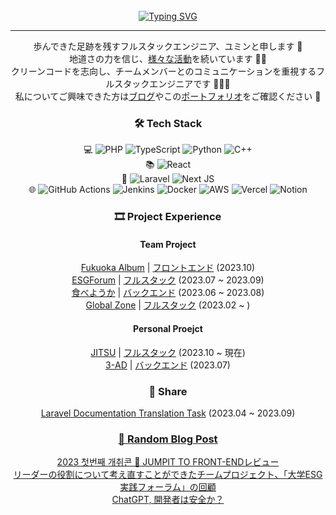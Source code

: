 <!-- Don't just fork or copy it. Star it, please 🥺  -->

<!-- For Stat Check
<p><img align="center" src="https://github-readme-streak-stats.herokuapp.com/?user=yuminn-k&" alt="yuminn-k" /></p>

![yuminn-k github stats](https://github-readme-stats.vercel.app/api?username=yuminn-k&show_icons=true&theme=material-palenight&hide_border=true&bg_color=20232a&icon_color=E3E3E3A8&text_color=fff&title_color=918FE0&count_private=true&line_height=28)
  ![most used language](https://github-readme-stats.vercel.app/api/top-langs/?username=yuminn-k&hide=scss,css,html&layout=compact&theme=material-palenight&hide_border=true&bg_color=20232a&icon_color=E3E3E3A8&text_color=fff&title_color=918FE0&count_private=true&langs_count=30&card_width=360)
-->

<div align="center">
<br><br><br>

[![Typing SVG](https://readme-typing-svg.herokuapp.com?font=Oleo+Script&color=9D9ED2&size=35&center=true&vCenter=true&width=404&height=53&lines=%E3%80%80%E3%80%80記憶より記録を+%E3%80%80%E3%80%80)](https://git.io/typing-svg)

---

歩んできた足跡を残すフルスタックエンジニア、ユミンと申します 👣  
地道さの力を信じ、[様々な活動](https://yuminnk-devlog.vercel.app/conference)を続いています ✍🏻  
クリーンコードを志向し、チームメンバーとのコミュニケーションを重視するフルスタックエンジニアです 👨🏻‍💻  
私についてご興味できた方は[ブログ](https://yuminnk-devlog.vercel.app)やこの[ポートフォリオ](https://www.canva.com/design/DAFytbDXCuk/9BA88UDVrUlb7a_-YQG5Dw/view?utm_content=DAFytbDXCuk&utm_campaign=designshare&utm_medium=link&utm_source=editor)をご確認ください 📝


### 🛠  Tech Stack

💻  ![PHP](https://img.shields.io/badge/php-%23777BB4.svg?style=for-the-badge&logo=php&logoColor=white)  ![TypeScript](https://img.shields.io/badge/typescript-%23007ACC.svg?style=for-the-badge&logo=typescript&logoColor=white)  ![Python](https://img.shields.io/badge/python-3670A0?style=for-the-badge&logo=python&logoColor=ffdd54)  ![C++](https://img.shields.io/badge/c++-%2300599C.svg?style=for-the-badge&logo=c%2B%2B&logoColor=white)   
📚  ![React](https://img.shields.io/badge/react-%2320232a.svg?style=for-the-badge&logo=react&logoColor=%2361DAFB)  
🔩  ![Laravel](https://img.shields.io/badge/laravel-%23FF2D20.svg?style=for-the-badge&logo=laravel&logoColor=white)  ![Next JS](https://img.shields.io/badge/Next-black?style=for-the-badge&logo=next.js&logoColor=white)  
🌐 ![GitHub Actions](https://img.shields.io/badge/github%20actions-%232671E5.svg?style=for-the-badge&logo=githubactions&logoColor=white)  ![Jenkins](https://img.shields.io/badge/jenkins-%232C5263.svg?style=for-the-badge&logo=jenkins&logoColor=white)  ![Docker](https://img.shields.io/badge/docker-%230db7ed.svg?style=for-the-badge&logo=docker&logoColor=white) ![AWS](https://img.shields.io/badge/AWS-%23FF9900.svg?style=for-the-badge&logo=amazon-aws&logoColor=white)  ![Vercel](https://img.shields.io/badge/vercel-%23000000.svg?style=for-the-badge&logo=vercel&logoColor=white)  ![Notion](https://img.shields.io/badge/Notion-%23000000.svg?style=for-the-badge&logo=notion&logoColor=white)  

### 🎞 Project Experience
#### Team Project
[Fukuoka Album](https://github.com/orgs/2024-yju-capston-team3/repositories) | [フロントエンド](https://github.com/2024-yju-capston-team3/project_fukuoka-album-deployment-repo) (2023.10)  
[ESGForum](https://github.com/ESGForumWebSiteDev) | [フルスタック](https://yuminnk-devlog.vercel.app/%E5%BD%B9%E5%89%B2%E8%80%83%E7%9B%B4%E5%A4%A7%E5%AD%A6esg%E5%AE%9F%E8%B7%B5%E5%9B%9E%E9%A1%A7) (2023.07 ~ 2023.09)  
[食べようか](https://github.com/Tabeyouka) | [バックエンド](https://yuminnk-devlog.vercel.app/%E4%BB%8A%E5%B9%B4%E5%88%9D%E9%A3%9F%E5%9B%9E%E9%A1%A7) (2023.06 ~ 2023.08)  
[Global Zone](https://github.com/2P3S/project_E-GLOBAL-ZONE_main-repo) | [フルスタック](https://devyuminkim-devlog.vercel.app/%E5%BC%95%E7%B6%99) (2023.02 ~ )

#### Personal Proejct
[JITSU](https://github.com/yuminn-k/project_JITSU-deployment-repo) | [フルスタック](https://github.com/yuminn-k/project_JITSU-deployment-repo/wiki) (2023.10 ~ 現在)  
[3-AD](https://github.com/yuminn-k/yuminn-k) | [バックエンド](https://yuminnk-devlog.vercel.app/github-actions%E6%B4%BB%E7%94%A8%E8%87%AA%E5%88%86%E5%A0%B1%E5%91%8A) (2023.07)  

### 🙌 Share

[Laravel Documentation Translation Task](https://github.com/laravelkr/docs) (2023.04 ~ 2023.09)


### [📝 Random Blog Post](https://yuminnk-devlog.vercel.app/)

[2023 첫번째 개취콘 🎤 JUMPIT TO FRONT-ENDレビュー](https://yuminnk-devlog.vercel.app/2023-%EC%B2%AB%EB%B2%88%EC%A7%B8-%EA%B0%9C%EC%B7%A8%EC%BD%98-jumpit-to-front-end)  
[リーダーの役割について考え直すことができたチームプロジェクト、「大学ESG実践フォーラム」の回顧](https://yuminnk-devlog.vercel.app/%E5%BD%B9%E5%89%B2%E8%80%83%E7%9B%B4%E5%A4%A7%E5%AD%A6esg%E5%AE%9F%E8%B7%B5%E5%9B%9E%E9%A1%A7)  
[ChatGPT, 開発者は安全か？](https://yuminnk-devlog.vercel.app/chatgpt-%E9%96%8B%E7%99%BA%E8%80%85%E5%AE%89%E5%85%A8)  

<!--
![](./profile-3d-contrib/profile-night-rainbow.svg)
-->
</div>
